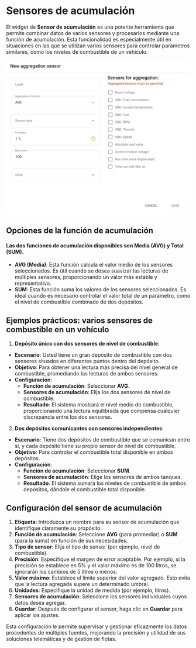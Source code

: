 # Sensores de acumulación

El widget de **Sensor de acumulación** es una potente herramienta que permite combinar datos de varios sensores y procesarlos mediante una función de acumulación. Esta funcionalidad es especialmente útil en situaciones en las que se utilizan varios sensores para controlar parámetros similares, como los niveles de combustible de un vehículo.

![](../../../../gua-del-usuario/dispositivos-y-ajustes/sensores-de-vehculos/attachments/image-20240815-205851.png)

## Opciones de la función de acumulación

#### Las dos funciones de acumulación disponibles son **Media (AVG)** y **Total (SUM)**.

* **AVG (Media)**: Esta función calcula el valor medio de los sensores seleccionados. Es útil cuando se desea suavizar las lecturas de múltiples sensores, proporcionando un valor más estable y representativo.
* **SUM**: Esta función suma los valores de los sensores seleccionados. Es ideal cuando es necesario controlar el valor total de un parámetro, como el nivel de combustible combinado de dos depósitos.

## Ejemplos prácticos: varios sensores de combustible en un vehículo

1. **Depósito único con dos sensores de nivel de combustible**:

* **Escenario**: Usted tiene un gran depósito de combustible con dos sensores situados en diferentes puntos dentro del depósito.
* **Objetivo**: Para obtener una lectura más precisa del nivel general de combustible, promediando las lecturas de ambos sensores.
* **Configuración**:
  * **Función de acumulación**: Seleccionar **AVG**.
  * **Sensores de acumulación**: Elija los dos sensores de nivel de combustible.
  * **Resultado**: El sistema mostrará el nivel medio de combustible, proporcionando una lectura equilibrada que compensa cualquier discrepancia entre los dos sensores.

2. **Dos depósitos comunicantes con sensores independientes**:

* **Escenario**: Tiene dos depósitos de combustible que se comunican entre sí, y cada depósito tiene su propio sensor de nivel de combustible.
* **Objetivo**: Para controlar el combustible total disponible en ambos depósitos.
* **Configuración**:
  * **Función de acumulación**: Seleccionar **SUM**.
  * **Sensores de acumulación**: Elige los sensores de ambos tanques.
  * **Resultado**: El sistema sumará los niveles de combustible de ambos depósitos, dándole el combustible total disponible.

## Configuración del sensor de acumulación

1. **Etiqueta**: Introduzca un nombre para su sensor de acumulación que identifique claramente su propósito.
2. **Función de acumulación**: Seleccione **AVG** (para promediar) o **SUM** (para la suma) en función de sus necesidades.
3. **Tipo de sensor**: Elija el tipo de sensor (por ejemplo, nivel de combustible).
4. **Precisión**: Especifique el margen de error aceptable. Por ejemplo, si la precisión se establece en 5% y el valor máximo es de 100 litros, se ignorarán los cambios de 5 litros o menos.
5. **Valor máximo**: Establece el límite superior del valor agregado. Esto evita que la lectura agregada supere un determinado umbral.
6. **Unidades**: Especifique la unidad de medida (por ejemplo, litros).
7. **Sensores de acumulación**: Seleccione los sensores individuales cuyos datos desea agregar.
8. **Guardar**: Después de configurar el sensor, haga clic en **Guardar** para aplicar los ajustes.

Esta configuración le permite supervisar y gestionar eficazmente los datos procedentes de múltiples fuentes, mejorando la precisión y utilidad de sus soluciones telemáticas y de gestión de flotas.
